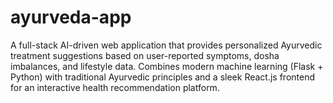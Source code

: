 # ayurveda-app
A full-stack AI-driven web application that provides personalized Ayurvedic treatment suggestions based on user-reported symptoms, dosha imbalances, and lifestyle data. Combines modern machine learning (Flask + Python) with traditional Ayurvedic principles and a sleek React.js frontend for an interactive health recommendation platform.
